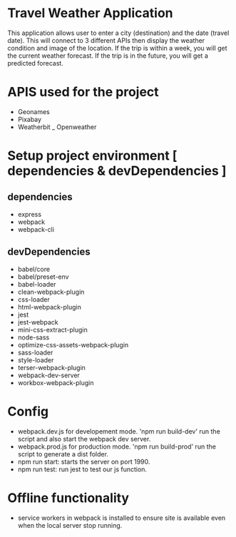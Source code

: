 # Travel Weather Application
This application allows user to enter a city (destination) and the date (travel date). This will connect to 3 different APIs then display the weather condition and image of the location. If the trip is within a week, you will get the current weather forecast. If the trip is in the future, you will get a predicted forecast.


# APIS used for the project
- Geonames
- Pixabay
- Weatherbit
_ Openweather 

# Setup project environment [ dependencies & devDependencies ]

## dependencies
- express
- webpack
- webpack-cli


## devDependencies
- babel/core
- babel/preset-env
- babel-loader
- clean-webpack-plugin
- css-loader
- html-webpack-plugin
- jest
- jest-webpack
- mini-css-extract-plugin
- node-sass
- optimize-css-assets-webpack-plugin
- sass-loader
- style-loader
- terser-webpack-plugin
- webpack-dev-server
- workbox-webpack-plugin


# Config
- webpack.dev.js for developement mode. 'npm run build-dev' run the script and also start the webpack dev server.
- webpack.prod.js for production mode. 'npm run build-prod' run the script to generate a dist folder.
- npm run start: starts the server on port 1990.
- npm run test: run jest to test our js function.



# Offline functionality
- service workers in webpack is installed to ensure site is available even when the local server stop running.
